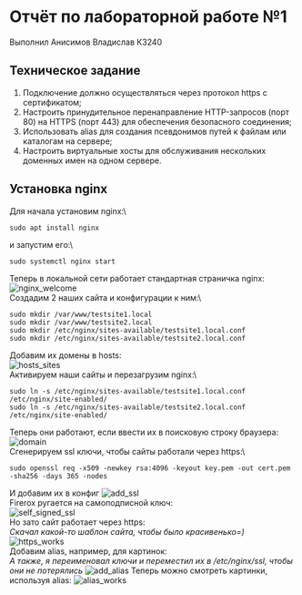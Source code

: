 # Отчёт по лабораторной работе №1
Выполнил Анисимов Владислав К3240
## Техническое задание
1. Подключение должно осуществляться через протокол https с сертификатом;
2. Настроить принудительное перенаправление HTTP-запросов (порт 80) на HTTPS (порт 443) для обеспечения безопасного соединения;
3. Использовать alias для создания псевдонимов путей к файлам или каталогам на сервере;
4. Настроить виртуальные хосты для обслуживания нескольких доменных имен на одном сервере.
## Установка nginx
Для начала установим nginx:\
```shell
sudo apt install nginx
```
и запустим его:\
 ```shell 
sudo systemctl nginx start
```
[//]:(![nginx_start](./assets/nginx_start.png))
Теперь в локальной сети работает стандартная страничка nginx:\
![nginx_welcome](./assets/nginx_welcome.png)\
Создадим 2 наших сайта и конфигурации к ним:\
 ```shell
sudo mkdir /var/www/testsite1.local
sudo mkdir /var/www/testsite2.local
sudo mkdir /etc/nginx/sites-available/testsite1.local.conf
sudo mkdir /etc/nginx/sites-available/testsite2.local.conf
```
[//]:(![nginx_conf](./assets/nginx_conf.png))
Добавим их домены в hosts:\
![hosts_sites](./assets/hosts_sites.png)\
Активируем наши сайты и перезагрузим nginx:\
 ```shell
sudo ln -s /etc/nginx/sites-available/testsite1.local.conf /etc/nginx/site-enabled/
sudo ln -s /etc/nginx/sites-available/testsite2.local.conf /etc/nginx/site-enabled/
```
[//]:(![enable_reload](./assets/enable_reload.png))
Теперь они работают, если ввести их в поисковую строку браузера:\
![domain](./assets/domain.png)\
Сгенерируем ssl ключи, чтобы сайты работали через https:\
 ```shell
sudo openssl req -x509 -newkey rsa:4096 -keyout key.pem -out cert.pem -sha256 -days 365 -nodes
```
[//]:(![ssl_keygen](./assets/ssl_keygen.png))
И добавим их в конфиг
![add_ssl](./assets/add_ssl.png)\
Firerox ругается на самоподписной ключ:\
![self_signed_ssl](./assets/self_signed_ssl.png)\
Но зато сайт работает через https:\
_Скачал какой-то шаблон сайта, чтобы было красивенько=)_
![https_works](./assets/https_works.png)\
Добавим alias, например, для картинок:\
_А также, я переименовал ключи и переместил их в /etc/nginx/ssl, чтобы они не потерялись_
![add_alias](./assets/add_alias.png)
Теперь можно смотреть картинки, используя alias:
![alias_works](./assets/alias_works.png)
